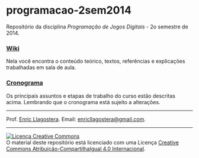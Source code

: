 programacao-2sem2014
====================

Repositório da disciplina *Programação de Jogos Digitais* - 2o semestre de 2014.

### [Wiki](https://github.com/ProgJogos/programacao-2sem2014/wiki)
Nela você encontra o conteúdo teórico, textos, referências e explicações trabalhadas em sala de aula.

### [Cronograma](https://docs.google.com/spreadsheets/d/1ISKAkk6QPqUToDnk0pAbFPE59kWy-emZ-StCmHJ9bDI/pubhtml?gid=992895742&single=true)
Os principais assuntos e etapas de trabalho do curso estão descritas acima. Lembrando que o cronograma está sujeito a alterações.

---

Prof. [Enric Llagostera](http://enric.llagostera.com.br).
Email: enricllagostera@gmail.com.

---
<a rel="license" href="http://creativecommons.org/licenses/by-sa/4.0/"><img alt="Licença Creative Commons" style="border-width:0" src="https://i.creativecommons.org/l/by-sa/4.0/88x31.png" /></a><br />O material deste repositório está licenciado com uma Licença <a rel="license" href="http://creativecommons.org/licenses/by-sa/4.0/">Creative Commons Atribuição-CompartilhaIgual 4.0 Internacional</a>.
